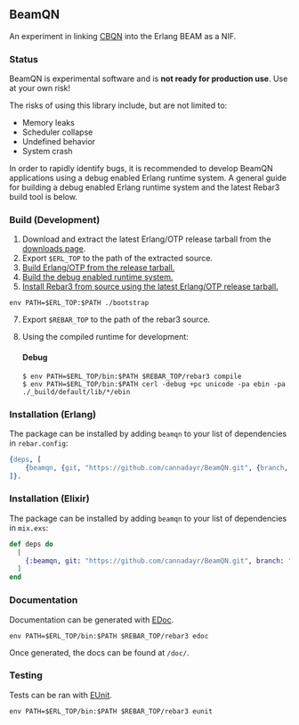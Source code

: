 ## BeamQN

An experiment in linking [CBQN](https://github.com/dzaima/CBQN) into the Erlang BEAM as a NIF.

### Status

BeamQN is experimental software and is **not ready for production use**. Use at your own risk!

The risks of using this library include, but are not limited to:
* Memory leaks
* Scheduler collapse
* Undefined behavior
* System crash

In order to rapidly identify bugs, it is recommended to develop BeamQN applications using a debug enabled Erlang runtime system.
A general guide for building a debug enabled Erlang runtime system and the latest Rebar3 build tool is below.

### Build (Development)

1. Download and extract the latest Erlang/OTP release tarball from the [downloads page](https://www.erlang.org/downloads).
2. Export `$ERL_TOP` to the path of the extracted source.
3. [Build Erlang/OTP from the release tarball.](https://www.erlang.org/doc/installation_guide/install#how-to-build-and-install-erlang-otp)
4. [Build the debug enabled runtime system.](https://www.erlang.org/doc/installation_guide/install#Advanced-configuration-and-build-of-ErlangOTP_Building_How-to-Build-a-Debug-Enabled-Erlang-RunTime-System)
6. [Install Rebar3 from source using the latest Erlang/OTP release tarball.](https://rebar3.org/docs/getting-started/#installing-from-source)
```
env PATH=$ERL_TOP:$PATH ./bootstrap
```
7. Export `$REBAR_TOP` to the path of the rebar3 source.
8. Using the compiled runtime for development:

   #### Debug
       $ env PATH=$ERL_TOP/bin:$PATH $REBAR_TOP/rebar3 compile
       $ env PATH=$ERL_TOP/bin:$PATH cerl -debug +pc unicode -pa ebin -pa ./_build/default/lib/*/ebin

### Installation (Erlang)

The package can be installed by adding `beamqn` to your list of dependencies in `rebar.config`:

```erlang
{deps, [
    {beamqn, {git, "https://github.com/cannadayr/BeamQN.git", {branch, "main"}}}
]}.
```

### Installation (Elixir)

The package can be installed by adding `beamqn` to your list of dependencies in `mix.exs`:

```elixir
def deps do
  [
    {:beamqn, git: "https://github.com/cannadayr/BeamQN.git", branch: "main"}
  ]
end
```

### Documentation

Documentation can be generated with [EDoc](https://www.erlang.org/doc/man/edoc).
```
env PATH=$ERL_TOP/bin:$PATH $REBAR_TOP/rebar3 edoc
```
Once generated, the docs can be found at `/doc/`.

### Testing

Tests can be ran with [EUnit](https://www.erlang.org/doc/apps/eunit/).
```
env PATH=$ERL_TOP/bin:$PATH $REBAR_TOP/rebar3 eunit
```
